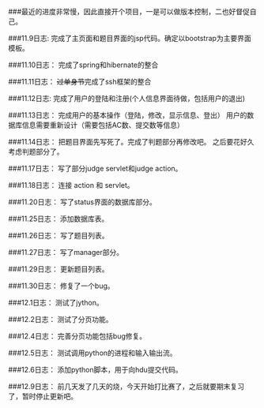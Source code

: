 ###最近的进度非常慢，因此直接开个项目，一是可以做版本控制，二也好督促自己。


###11.9日志:
完成了主页面和题目界面的jsp代码。确定以bootstrap为主要界面模板。

###11.10日志：
完成了spring和hibernate的整合

###11.11日志：
<span> <del>过单身节</del></span>完成了ssh框架的整合

###11.12日志:
完成了用户的登陆和注册(个人信息界面待做，包括用户的退出)

###11.13日志：
完成用户的基本操作（登陆，修改，显示信息、登出）
用户的数据库信息需要重新设计（需要包括AC数、提交数等信息）

###11.14日志：
把题目界面先写死了。完成了判题部分再修改吧。
之后要花好久考虑判题部分了。

###11.17日志：
写了部分judge servlet和judge action。

###11.18日志：
连接 action 和 servlet。

###11.20日志：
写了status界面的数据库部分。

###11.25日志：
添加数据库表。

###11.26日志：
写了题目列表。

###11.27日志：
写了manager部分。

###11.29日志：
更新题目列表。

###11.30日志：
修复了一个bug。

###12.1日志：
测试了jython。

###12.2日志：
测试了分页功能。

###12.4日志：
完善分页功能包括bug修复。

###12.5日志：
测试调用python的进程和输入输出流。

###12.6日志：
添加python脚本，用于向hdu提交代码。

###12.9日志：
前几天发了几天的烧，今天开始打比赛了，之后就要期末复习了，暂时停止更新吧。